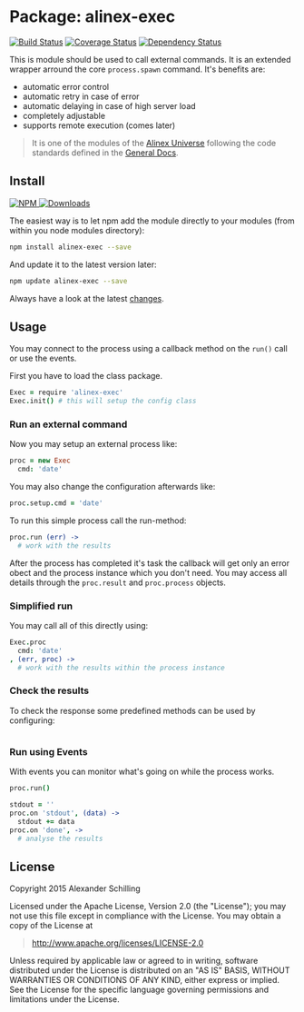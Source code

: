Package: alinex-exec
=================================================

[![Build Status](https://travis-ci.org/alinex/node-exec.svg?branch=master)](https://travis-ci.org/alinex/node-exec)
[![Coverage Status](https://coveralls.io/repos/alinex/node-exec/badge.png?branch=master)](https://coveralls.io/r/alinex/node-exec?branch=master)
[![Dependency Status](https://gemnasium.com/alinex/node-exec.png)](https://gemnasium.com/alinex/node-exec)

This is module should be used to call external commands. It is an extended
wrapper arround the core `process.spawn` command. It's benefits are:

- automatic error control
- automatic retry in case of error
- automatic delaying in case of high server load
- completely adjustable
- supports remote execution (comes later)

> It is one of the modules of the [Alinex Universe](http://alinex.github.io/code.html)
> following the code standards defined in the [General Docs](http://alinex.github.io/node-alinex).


Install
-------------------------------------------------

[![NPM](https://nodei.co/npm/alinex-exec.png?downloads=true&downloadRank=true&stars=true)
 ![Downloads](https://nodei.co/npm-dl/alinex-exec.png?months=9&height=3)
](https://www.npmjs.com/package/alinex-exec)

The easiest way is to let npm add the module directly to your modules
(from within you node modules directory):

``` sh
npm install alinex-exec --save
```

And update it to the latest version later:

``` sh
npm update alinex-exec --save
```

Always have a look at the latest [changes](Changelog.md).


Usage
-------------------------------------------------
You may connect to the process using a callback method on the `run()` call or
use the events.

First you have to load the class package.

``` coffee
Exec = require 'alinex-exec'
Exec.init() # this will setup the config class
```
### Run an external command

Now you may setup an external process like:

``` coffee
proc = new Exec
  cmd: 'date'
```

You may also change the configuration afterwards like:

``` coffee
proc.setup.cmd = 'date'
```

To run this simple process call the run-method:

``` coffee
proc.run (err) ->
  # work with the results
```

After the process has completed it's task the callback will get only an error
obect and the process instance which you don't need. You may access all details
through the `proc.result` and `proc.process` objects.

### Simplified run

You may call all of this directly using:

``` coffee
Exec.proc
  cmd: 'date'
, (err, proc) ->
  # work with the results within the process instance
```





### Check the results

To check the response some predefined methods can be used by configuring:

``` coffee

```






### Run using Events

With events you can monitor what's going on while the process works.

``` coffee
proc.run()

stdout = ''
proc.on 'stdout', (data) ->
  stdout += data
proc.on 'done', ->
  # analyse the results
```








License
-------------------------------------------------

Copyright 2015 Alexander Schilling

Licensed under the Apache License, Version 2.0 (the "License");
you may not use this file except in compliance with the License.
You may obtain a copy of the License at

>  <http://www.apache.org/licenses/LICENSE-2.0>

Unless required by applicable law or agreed to in writing, software
distributed under the License is distributed on an "AS IS" BASIS,
WITHOUT WARRANTIES OR CONDITIONS OF ANY KIND, either express or implied.
See the License for the specific language governing permissions and
limitations under the License.
